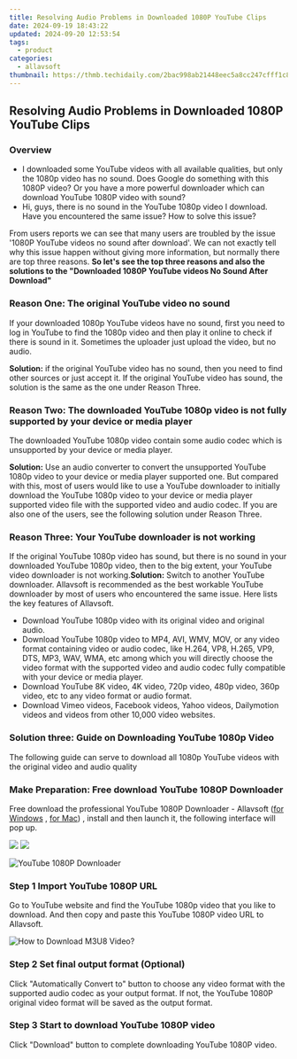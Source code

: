```yaml
---
title: Resolving Audio Problems in Downloaded 1080P YouTube Clips
date: 2024-09-19 18:43:22
updated: 2024-09-20 12:53:54
tags:
  - product
categories:
  - allavsoft
thumbnail: https://thmb.techidaily.com/2bac998ab21448eec5a8cc247cfff1c8109a4e1512d9567d4d84793b48ec3fa6.jpg
---
```


## Resolving Audio Problems in Downloaded 1080P YouTube Clips

### Overview

* I downloaded some YouTube videos with all available qualities, but only the 1080p video has no sound. Does Google do something with this 1080P video? Or you have a more powerful downloader which can download YouTube 1080P video with sound?
* Hi, guys, there is no sound in the YouTube 1080p video I download. Have you encountered the same issue? How to solve this issue?

From users reports we can see that many users are troubled by the issue '1080P YouTube videos no sound after download'. We can not exactly tell why this issue happen without giving more information, but normally there are top three reasons. **So let's see the top three reasons and also the solutions to the "Downloaded 1080P YouTube videos No Sound After Download"**

### Reason One: The original YouTube video no sound

If your downloaded 1080p YouTube videos have no sound, first you need to log in YouTube to find the 1080p video and then play it online to check if there is sound in it. Sometimes the uploader just upload the video, but no audio.

**Solution:** if the original YouTube video has no sound, then you need to find other sources or just accept it. If the original YouTube video has sound, the solution is the same as the one under Reason Three.

### Reason Two: The downloaded YouTube 1080p video is not fully supported by your device or media player

The downloaded YouTube 1080p video contain some audio codec which is unsupported by your device or media player.

**Solution:** Use an audio converter to convert the unsupported YouTube 1080p video to your device or media player supported one. But compared with this, most of users would like to use a YouTube downloader to initially download the YouTube 1080p video to your device or media player supported video file with the supported video and audio codec. If you are also one of the users, see the following solution under Reason Three.

### Reason Three: Your YouTube downloader is not working

If the original YouTube 1080p video has sound, but there is no sound in your downloaded YouTube 1080p video, then to the big extent, your YouTube video downloader is not working.**Solution:** Switch to another YouTube downloader. Allavsoft is recommended as the best workable YouTube downloader by most of users who encountered the same issue. Here lists the key features of Allavsoft.

* Download YouTube 1080p video with its original video and original audio.
* Download YouTube 1080p video to MP4, AVI, WMV, MOV, or any video format containing video or audio codec, like H.264, VP8, H.265, VP9, DTS, MP3, WAV, WMA, etc among which you will directly choose the video format with the supported video and audio codec fully compatible with your device or media player.
* Download YouTube 8K video, 4K video, 720p video, 480p video, 360p video, etc to any video format or audio format.
* Download Vimeo videos, Facebook videos, Yahoo videos, Dailymotion videos and videos from other 10,000 video websites.

### Solution three: Guide on Downloading YouTube 1080p Video

The following guide can serve to download all 1080p YouTube videos with the original video and audio quality

### Make Preparation: Free download YouTube 1080P Downloader

Free download the professional YouTube 1080P Downloader - Allavsoft ([for Windows](https://tools.techidaily.com/allavsoft/products/) , [for Mac](https://tools.techidaily.com/allavsoft/products/)) , install and then launch it, the following interface will pop up.

[![](https://www.allavsoft.com/how-to/../images/how-to/free-download-win.jpg)](https://tools.techidaily.com/allavsoft/products/) [![](https://www.allavsoft.com/how-to/../images/how-to/free-download-mac.jpg)](https://tools.techidaily.com/allavsoft/products/)

![YouTube 1080P Downloader](https://www.allavsoft.com/how-to/../images/allavsoft/screen-shot-600.jpg)

### Step 1 Import YouTube 1080P URL

Go to YouTube website and find the YouTube 1080p video that you like to download. And then copy and paste this YouTube 1080P video URL to Allavsoft.

![How to Download M3U8 Video?](https://www.allavsoft.com/how-to/../images/how-to/download-rtmp-video/download-rtmp-video.jpg)

### Step 2 Set final output format (Optional)

Click "Automatically Convert to" button to choose any video format with the supported audio codec as your output format. If not, the YouTube 1080P original video format will be saved as the output format.

### Step 3 Start to download YouTube 1080P video

Click "Download" button to complete downloading YouTube 1080P video.

<ins class="adsbygoogle"
     style="display:block"
     data-ad-format="autorelaxed"
     data-ad-client="ca-pub-7571918770474297"
     data-ad-slot="1223367746"></ins>



<ins class="adsbygoogle"
     style="display:block"
     data-ad-client="ca-pub-7571918770474297"
     data-ad-slot="8358498916"
     data-ad-format="auto"
     data-full-width-responsive="true"></ins>
